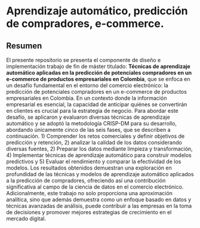 # Aprendizaje automático, predicción de compradores, e-commerce.

## Resumen

El presente repositorio se presenta el componente de diseño e implementación trabajo de fin de máster titulado: **Técnicas de aprendizaje automático aplicadas en la predicción de potenciales compradores en un e-commerce de productos empresariales en Colombia**, que se enfoca en un desafío fundamental en el entorno del comercio electrónico: la predicción de potenciales compradores en un e-commerce de productos empresariales en Colombia. En un contexto donde la información empresarial es esencial, la capacidad de anticipar quiénes se convertirán en clientes es crucial para la estrategia de negocio.
Para abordar este desafío, se aplicaron y evaluaron diversas técnicas de aprendizaje automático y se adoptó la metodología CRISP-DM para su desarrollo, abordando únicamente cinco de las seis fases, que se describen a continuación. 1) Comprender los retos comerciales y definir objetivos de predicción y retención, 2) analizar la calidad de los datos considerando diversas fuentes, 2) Preparar los datos mediante limpieza y transformación, 4) Implementar técnicas de aprendizaje automático para construir modelos predictivos y 5) Evaluar el rendimiento y comparar la efectividad de los modelos.
Los resultados obtenidos demuestran una exploración en profundidad de las técnicas y modelos de aprendizaje automático aplicados a la predicción de compradores, ofreciendo así una contribución significativa al campo de la ciencia de datos en el comercio electrónico. Adicionalmente, este trabajo no solo proporciona una aproximación analítica, sino que además demuestra como un enfoque basado en datos y técnicas avanzadas de análisis, puede contribuir a las empresas en la toma de decisiones y promover mejores estrategias de crecimiento en el mercado digital.

